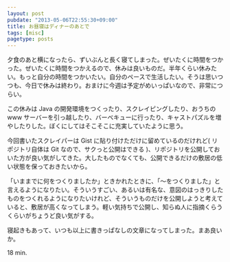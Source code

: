```yaml
---
layout: post
pubdate: "2013-05-06T22:55:30+09:00"
title: お昼寝はディナーのあとで
tags: [misc]
pagetype: posts
---
```

夕食のあと横になったら、ずいぶんと長く寝てしまった。ぜいたくに時間をつかった。ぜいたくに時間をつかえるので、休みは良いものだ。半年くらい休みたい。もっと自分の時間をつかいたい。自分のペースで生活したい。そうは思いつつも、今日で休みは終わり。おまけに今週は予定がめいっぱいなので、非常につらい。

この休みは Java の開発環境をつくったり、スクレイピングしたり、おうちの www サーバーを引っ越したり、バーベキューに行ったり、キャストパズルを増やしたりした。ぼくにしてはそこそこに充実していたように思う。

今回書いたスクレイパーは Gist に貼り付けただけに留めているのだけれど( リポジトリ自体は Git なので、サクっと公開はできる )、リポジトリを公開しておいた方が良い気がしてきた。大したものでなくても、公開できるだけの敷居の低い状態を保っておきたいから。

「いままでに何をつくりましたか」ときかれたときに、「〜をつくりました」と言えるようになりたい。そういうすごい、あるいは有名な、意図のはっきりしたものをつくれるようになりたいけれど、そういうものだけを公開しようと考えていると、敷居が高くなってしまう。軽い気持ちで公開し、知らぬ人に指摘くらうくらいがちょうど良い気がする。

寝起きもあって、いつも以上に書きっぱなしの文章になってしまった。まあ良いか。

18 min.
